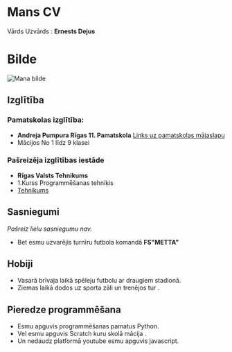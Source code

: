 # Mans CV
Vārds Uzvārds : __Ernests Dejus__ 
# Bilde
![Mana bilde](https://user-images.githubusercontent.com/78017262/106464054-336d8c00-64a9-11eb-85a2-cecae7d9600f.jpg)

## Izglītība
### Pamatskolas izglītība:
* __Andreja Pumpura Rīgas 11. Pamatskola__
[Links uz pamatskolas mājaslapu](https://ap11ps.lv/)
* Mācijos  No 1 līdz  9 klasei
### Pašreizēja izglītības iestāde
* __Rīgas Valsts Tehnikums__
* 1.Kurss Programmēšanas tehniķis
* [Tehnikums](https://www.rvt.lv/)
## Sasniegumi
*Pašreiz lielu sasniegumu nav.*
* Bet esmu uzvarējis turnīru futbola komandā __FS"METTA"__ 

## Hobiji
* Vasarā brīvaja laikā spēleju futbolu ar draugiem stadionā.
* Ziemas laikā dodos uz sporta zāli un trenējos tur .


## Pieredze programmēšana 
* Esmu apguvis programmēšanas pamatus Python.
* Vel esmu apguvis  Scratch kuru skolā mācija .
* Un nedaudz platformā youtube esmu apguvis javascript.